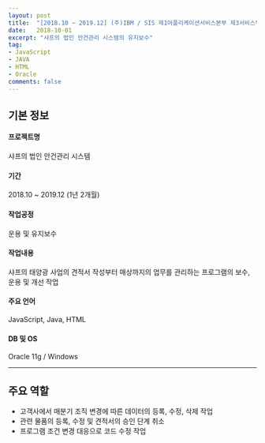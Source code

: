 ```yaml
---
layout: post
title:  "[2018.10 ~ 2019.12] (주)IBM / SIS 제1어플리케이션서비스본부 제3서비스부 /  파트너(파견)"
date:   2018-10-01
excerpt: "샤프의 법인 안건관리 시스템의 유지보수"
tag:
- JavaScript
- JAVA
- HTML
- Oracle
comments: false
---
```

## 기본 정보

#### 프로젝트명
샤프의 법인 안건관리 시스템

#### 기간
2018.10 ~ 2019.12 (1년 2개월)

#### 작업공정
운용 및 유지보수

#### 작업내용
샤프의 태양광 사업의 견적서 작성부터 매상까지의 업무를 관리하는 프로그램의
보수, 운용 및 개선 작업

#### 주요 언어
JavaScript, Java, HTML

#### DB 및 OS
Oracle 11g / Windows

---

## 주요 역할
* 고객사에서 매분기 조직 변경에 따른 데이터의 등록, 수정, 삭제 작업
* 관련 물품의 등록, 수정 및 견적서의 승인 단계 취소
* 프로그램 조건 변경 대응으로 코드 수정 작업

